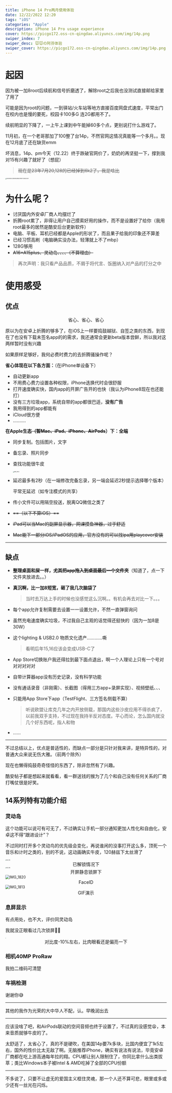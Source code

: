 ```yaml
---
title: iPhone 14 Pro两月使用体验
date: 12/22/2022 12:20
tags: "iOS"
categories: "Apple"
description: iPhone 14 Pro usage experience
cover: https://picgo172.oss-cn-qingdao.aliyuncs.com/img/14p.png
swiper_index: 7
swiper_desc: 🐭🐭の阿芬体验
swiper_cover: https://picgo172.oss-cn-qingdao.aliyuncs.com/img/14p.png
---
```


# 起因

因为被一加8root后续航和信号折磨透了，解除root之后我也没测试直接邮给家里了用了

可能是因为root的问题，一到驿站/火车站等地方直接百度网盘式速度，平常出门在校内也是慢的要死，校园卡100多G 连2G都用不了。

续航明显的下降了，一上午上课到中午能掉60多个点，更别说打什么游戏了。

11月初，在一个老哥那加了100整了台14p，不然官网这情况真能等一个多月。。现在12月底了还在缺货emm

坏消息，14p、pm今天（12.22）终于跌破官网价了，奶奶的再坚挺一下，撑到我对15有兴趣了就好了（想屁）

> ~~现在是23年7月20,128的已经掉到6k2了，我是啥比~~

<img src="https://picgo172.oss-cn-qingdao.aliyuncs.com/img/949395A2C889843BB27A1EFF3EE3A3A7.png" alt="949395A2C889843BB27A1EFF3EE3A3A7" style="zoom: 25%;" />

# 为什么呢？

- 讨厌国内外安卓厂商人均摆烂了
- 折腾root累了，非得让用户自己摸索好用的操作，而不是设置好了给你（我用root最多的居然是酷安后台更新软件）
- 电脑、平板、耳机已经都是Apple的形状了，而且果子给我的印象还不算差
- 已经习惯高刷（电脑确实没办法，轻薄就上不了mbp）
- 128G够用
- ~~A16=A15plus、灵动岛、、、、（不算理由）~~
> 再次声明：我只看产品品质，不屑于将代言、饭圈纳入对产品的打分之中

# 使用感受

## 优点

<center>省心、省心、省心</center>

原以为在安卓上折腾的够多了，在iOS上一样要捣鼓越狱、自签之类的东西，到现在了也没有下载未签名app的的需求，我还通常会更新beta版本尝鲜，所以我对这两样暂时没有兴趣

如果原样足够好，我何必费时费力的去折腾骚操作呢？

**省心体现在以下各方面：**（在iPhone单设备下）

- 自动更新app
- 不用费心费力设置各种权限，iPhone迭换代时会很舒服
- 打开速度确实快，国内app的开屏广告开的也快（我认为iPhone8现在也还能打）
- 没有三方垃圾app，系统自带的app都很巴适，**没有广告**
- 我用得到的app都能有
- iCloud很方便
- ..........

**在Apple生态~~（暂Mac、iPad、iPhone、AirPods~~）下：全端**

- 同步复制。包括图片，文字

- 备忘录、照片同步

- 查找功能很牛皮

  <img src="https://picgo172.oss-cn-qingdao.aliyuncs.com/img/IMG_1822.JPG" alt="IMG_1822" style="zoom:25%;" />

- 延迟最多有2秒（在一端修改完备忘录，另一端会延迟2秒提示选择哪个版本）

  平常无延迟（如专注模式的共享）

- 传小文件可以用隔空投送，脱离QQ微信之类了

- ~~==（以下不算iOS）==~~

- ~~iPad可以当Mac的副屏显示器，网课摸鱼神器，过于舒适~~

- ~~Mac能下一部分iOS/iPadOS的应用，官方没有的可以找ipa用playcover安装~~

------

## 缺点

- **整理桌面和屎一样，~~尤其把app拖入到桌面最后一个文件夹~~**（知道了，点一下文件夹放进去。。）

- **真沉啊，比一加8短宽，砸了我几次脑袋了**

  > 当时去万达上手的时候也没感觉这么沉啊。。有机会再去对比一下。。。

- 每个app允许复制需要去设置一一设置允许，不然一直弹窗询问

- 虽然充电速度确实垃圾，不过我自己主观的话觉得还挺快的（因为一加8是30W）

- 这个lighting & USB2.0 物质文化遗产............嘶

  > 看明后年15,16应该会变成USB-C了

- App Store切换账户我还得拉到最下面点退出，啊一个人理论上只有一个号对对对对对对

- 自带计算器app没有历史记录，没有科学功能

- 没有通话录音（非刚需）、长截图（得用三方app+录屏实现）、视频壁纸、、、

- 只能用App Store下app（TestFlight、三方签名侧载不算）

  > 听说欧盟让库克几年之内开放侧载，那国内这些沙皮应用不得杀疯了，以前我双手支持，不过现在我持半反对态度。平心而论，怎么国内就没几个好东西呢，指人和物

- ......

------

不过总结以上，优点是普适性的，而缺点一部分是只针对我来讲，是特异性的，对普通大众来说无伤大雅。（前两个除外）

现在也懒得捣鼓奇奇怪怪的东西了，除非忽然有了兴趣。

酷安帖子都是想起来就看看，看一群送钱的猴为了几个和自己没有任何关系的厂商打嘴仗很是好笑。

## 14系列特有功能介绍

### 灵动岛

这个功能可以说可有可无了，不过确实让手机一部分通知更加人性化和自由化，安卓这不得“跟进设计”？

不过同时打开多个灵动鸟的优先级会变化，再说谁闲的没事打开这么多，顶死一个音乐和计时之类的，别的不说，这动画确实牛皮，120赫兹下太丝滑了

<img src="https://picgo172.oss-cn-qingdao.aliyuncs.com/img/IMG_1815.PNG" alt="IMG_1815" style="zoom:20%;" />

<center>已解锁情况下</center>

<img src="https://picgo172.oss-cn-qingdao.aliyuncs.com/img/IMG_1816.PNG" alt="IMG_1816" style="zoom:20%;" />

<center>开屏静息锁屏下</center>

<img src="https://picgo172.oss-cn-qingdao.aliyuncs.com/img/IMG_1820.GIF" alt="IMG_1820" style="zoom:80%;" />

<center>FaceID</center>

<img src="https://picgo172.oss-cn-qingdao.aliyuncs.com/img/IMG_1813.GIF" alt="IMG_1813" style="zoom:80%;" />

<center>GIF演示</center>

### 息屏显示

有点用处，也不大，评价同灵动岛

我就没正眼看过几次锁屏😮‍💨

<img src="https://picgo172.oss-cn-qingdao.aliyuncs.com/img/IMG_1817.JPG" style="zoom:10%;" />

<center>对比度-10%左右，比肉眼看还是偏亮一下</center>

### 相机40MP ProRaw

我拍二维码可清楚

### 车祸检测

谢谢你😅

------

其他的我作为光荣的大中华人不配，认。早晚润出去

------

应该没啥了吧，和AirPods联动的空间音频也终于设置了，不过真的没感觉😫，本来音质就够牛皮的了。

太舒适了，太省心了，真的不是硬吹，在美国14p要7k多块，比国内便宜了1k5左右，国外的性价比太无敌了啊。无脑推荐iPhone，确实有说法有说法，毕竟安卓厂商都在吃上游高通每年拉的翔。CPU都让别人限制住了，你同比拿什么出类拔萃；类比Windows本子被Intel & AMD吃掉了全部的CPU份额

------

不多说了，只要不让虚无的爱国主义框住灵魂，那一个人还不算可悲，眼里或多或少还有一丝光在闪烁。
